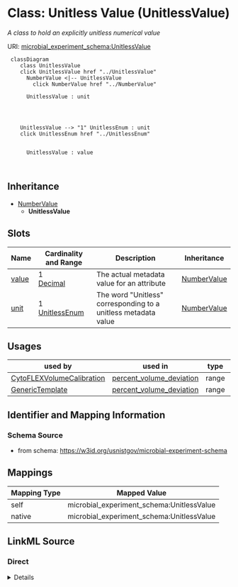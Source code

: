 

# Class: Unitless Value (UnitlessValue)




_A class to hold an explicitly unitless numerical value_







URI: [microbial_experiment_schema:UnitlessValue](https://w3id.org/usnistgov/microbial-experiment-schema/UnitlessValue)






```mermaid
 classDiagram
    class UnitlessValue
    click UnitlessValue href "../UnitlessValue"
      NumberValue <|-- UnitlessValue
        click NumberValue href "../NumberValue"
      
      UnitlessValue : unit
        
          
    
    
    UnitlessValue --> "1" UnitlessEnum : unit
    click UnitlessEnum href "../UnitlessEnum"

        
      UnitlessValue : value
        
      
```





## Inheritance
* [NumberValue](NumberValue.md)
    * **UnitlessValue**



## Slots

| Name | Cardinality and Range | Description | Inheritance |
| ---  | --- | --- | --- |
| [value](value.md) | 1 <br/> [Decimal](Decimal.md) | The actual metadata value for an attribute | [NumberValue](NumberValue.md) |
| [unit](unit.md) | 1 <br/> [UnitlessEnum](UnitlessEnum.md) | The word "Unitless" corresponding to a unitless metadata value | [NumberValue](NumberValue.md) |





## Usages

| used by | used in | type | used |
| ---  | --- | --- | --- |
| [CytoFLEXVolumeCalibration](CytoFLEXVolumeCalibration.md) | [percent_volume_deviation](percent_volume_deviation.md) | range | [UnitlessValue](UnitlessValue.md) |
| [GenericTemplate](GenericTemplate.md) | [percent_volume_deviation](percent_volume_deviation.md) | range | [UnitlessValue](UnitlessValue.md) |






## Identifier and Mapping Information







### Schema Source


* from schema: https://w3id.org/usnistgov/microbial-experiment-schema




## Mappings

| Mapping Type | Mapped Value |
| ---  | ---  |
| self | microbial_experiment_schema:UnitlessValue |
| native | microbial_experiment_schema:UnitlessValue |







## LinkML Source

<!-- TODO: investigate https://stackoverflow.com/questions/37606292/how-to-create-tabbed-code-blocks-in-mkdocs-or-sphinx -->

### Direct

<details>
```yaml
name: UnitlessValue
description: A class to hold an explicitly unitless numerical value
title: Unitless Value
from_schema: https://w3id.org/usnistgov/microbial-experiment-schema
is_a: NumberValue
slot_usage:
  unit:
    name: unit
    description: The word "Unitless" corresponding to a unitless metadata value
    range: UnitlessEnum
    required: true

```
</details>

### Induced

<details>
```yaml
name: UnitlessValue
description: A class to hold an explicitly unitless numerical value
title: Unitless Value
from_schema: https://w3id.org/usnistgov/microbial-experiment-schema
is_a: NumberValue
slot_usage:
  unit:
    name: unit
    description: The word "Unitless" corresponding to a unitless metadata value
    range: UnitlessEnum
    required: true
attributes:
  value:
    name: value
    description: The actual metadata value for an attribute
    title: value
    from_schema: https://w3id.org/usnistgov/microbial-experiment-schema
    rank: 1000
    alias: value
    owner: UnitlessValue
    domain_of:
    - BooleanValue
    - NumberValue
    - StringValue
    - UriValue
    - DateValue
    - ArrayValue
    - ELabItemValue
    - FCInjectionModeValue
    - IncubationAtmosphereValue
    range: decimal
    required: true
  unit:
    name: unit
    description: The word "Unitless" corresponding to a unitless metadata value
    title: unit
    from_schema: https://w3id.org/usnistgov/microbial-experiment-schema
    rank: 1000
    alias: unit
    owner: UnitlessValue
    domain_of:
    - NumberValue
    range: UnitlessEnum
    required: true

```
</details>